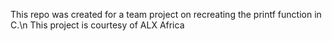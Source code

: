 This repo was created for a team project on recreating the printf function in C.\n This project is courtesy of ALX Africa
